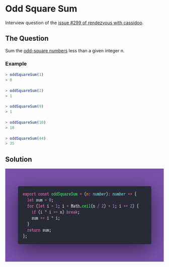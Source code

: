 # Odd Square Sum

Interview question of the [issue #299 of rendezvous with cassidoo](https://buttondown.email/cassidoo/archive/6053/).

## The Question

Sum the [odd-square numbers](https://oeis.org/A016754) less than a given integer n.

### Example

```js
> oddSquareSum(1)
> 0

> oddSquareSum(2)
> 1

> oddSquareSum(9)
> 1

> oddSquareSum(10)
> 10

> oddSquareSum(44)
> 35
```

## Solution

![Code Polaroid](./code-screenshot.png)

